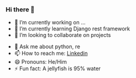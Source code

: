 ### Hi there 👋

<!--
**Aby-Sebastian/Aby-Sebastian** is a ✨ _special_ ✨ repository because its `README.md` (this file) appears on your GitHub profile. -->


- 🔭 I’m currently working on ...
- 🌱 I’m currently learning Django rest framework
- 👯 I’m looking to collaborate on projects
<!-- - 🤔 I’m looking for help with ... -->
- 💬 Ask me about python, re
- 📫 How to reach me: [Linkedin](https://linkedin.com/in/aby-sebastian)
- 😄 Pronouns: He/Him
- ⚡ Fun fact: A jellyfish is 95% water


